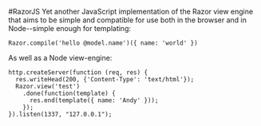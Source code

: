 #RazorJS
Yet another JavaScript implementation of the Razor view engine that aims to be simple and compatible for use both in the browser and in Node--simple enough for templating:

    Razor.compile('hello @model.name')({ name: 'world' })

As well as a Node view-engine:

    http.createServer(function (req, res) {
      res.writeHead(200, {'Content-Type': 'text/html'});
      Razor.view('test')
        .done(function(template) {
          res.end(template({ name: 'Andy' }));
        });
    }).listen(1337, "127.0.0.1");